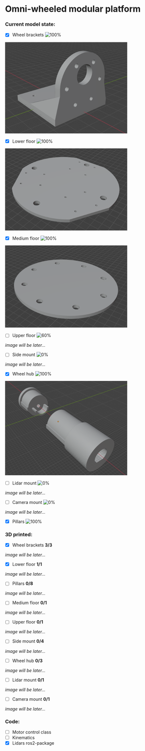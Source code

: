 # Omni-wheeled modular platform
### Current model state:
- [x] Wheel brackets ![100%](https://progress-bar.xyz/100)
<img src="images/Motor_bracket.png" width="400"/>

- [x] Lower floor ![100%](https://progress-bar.xyz/100)
<img src="images/Lower_floor.png" width="400"/>

- [x] Medium floor ![100%](https://progress-bar.xyz/100)
<img src="images/Medium_floor.png" width="400"/>

- [ ] Upper floor ![60%](https://progress-bar.xyz/60)
      
_image will be later..._
- [ ] Side mount ![0%](https://progress-bar.xyz/0)
      
_image will be later..._
- [x] Wheel hub ![100%](https://progress-bar.xyz/100)
<img src="images/Wheel_hub.png" width="400"/>

- [ ] Lidar mount ![0%](https://progress-bar.xyz/0)
      
_image will be later..._
- [ ] Camera mount ![0%](https://progress-bar.xyz/0)
      
_image will be later..._

- [x] Pillars ![100%](https://progress-bar.xyz/100)

### 3D printed:
- [x] Wheel brackets **3/3**

_image will be later..._
- [x] Lower floor **1/1**

_image will be later..._
- [ ] Pillars **0/8**
      
_image will be later..._
- [ ] Medium floor **0/1**
      
_image will be later..._
- [ ] Upper floor **0/1**
      
_image will be later..._
- [ ] Side mount **0/4**
      
_image will be later..._
- [ ] Wheel hub **0/3**

_image will be later..._
- [ ] Lidar mount **0/1**
      
_image will be later..._
- [ ] Camera mount **0/1**
      
_image will be later..._

### Code:
- [ ] Motor control class
- [ ] Kinematics
- [x] Lidars ros2-package
